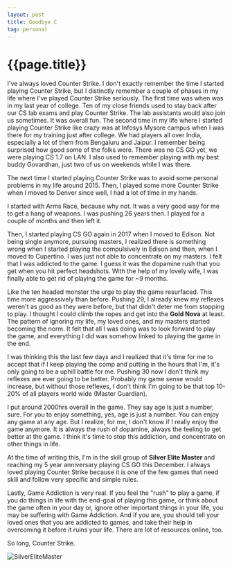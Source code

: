 ```yaml
---
layout: post
title: Goodbye C
tag: personal
---
```


# {{page.title}} 

I've always loved Counter Strike. I don't exactly remember the time I started playing Counter Strike, but I distinctly remember a couple of phases in my life where I've played Counter Strike seriously. The first time was when was in my last year of college. Ten of my close friends used to stay back after our CS lab exams and play Counter Strike. The lab assistants would also join us sometimes. It was overall fun. The second time in my life where I started playing Counter Strike like crazy was at Infosys Mysore campus when I was there for my training just after college. We had players all over India, especially a lot of them from Bengaluru and Jaipur. I remember being surprised how good some of the folks were. There was no CS GO yet, we were playing CS 1.7 on LAN. I also used to remember playing with my best buddy Govardhan, just two of us on weekends while I was there. 

The next time I started playing Counter Strike was to avoid some personal problems in my life around 2015.  Then, I played some more Counter Strike when I moved to Denver since well, I had a lot of time in my hands. 

I started with Arms Race, because why not. It was a very good way for me to get a hang of weapons. I was pushing 26 years then. I played for a couple of months and then left it. 

Then, I started playing CS GO again in 2017 when I moved to Edison. Not being single anymore, pursuing masters, I realized there is something wrong when I started playing the compulsively in Edison and then, when I moved to Cupertino. I was just not able to concentrate on my masters. I felt that I was addicted to the game.  I guess it was the dopamine rush that you get when you hit perfect headshots. With the help of my lovely wife, I was finally able to get rid of playing the game for ~9 months. 

Like the ten headed monster the urge to play the game resurfaced. This time more aggressively than before. Pushing 29, I already knew my reflexes weren't as good as they were before, but that didn't deter me from stopping to play. I thought I could climb the ropes and get into the **Gold Nova** at least. The pattern of ignoring my life, my loved ones, and my masters started becoming the norm. It felt that all I was doing was to look forward to play the game, and everything I did was somehow linked to playing the game in the end. 

I was thinking this the last few days and I realized that it's time for me to accept that if I keep playing the comp and putting in the hours that I'm, it's only going to be a uphill battle for me. Pushing 30 now I don't think my reflexes are ever going to be better. Probably my game sense would increase, but without those reflexes, I don't think I'm going to be that top 10-20% of all players world wide (Master Guardian). 

I put around 2000hrs overall in the game. They say age is just a number, sure. For you to enjoy something, yes, age is just a number. You can enjoy any game at any age. But I realize, for me, I don't know if I really enjoy the game anymore. It is always the rush of dopamine, always the feeling to get better at the game. I think it's time to stop this addiction, and concentrate on other things in life. 

At the time of writing this, I'm in the skill group of **Silver Elite Master** and reaching my 5 year anniversary playing CS GO this December. I always loved playing Counter Strike because it is one of the few games that need skill and follow very specific and simple rules. 

Lastly, Game Addiction is very real. If you feel the "rush" to play a game, if you do things in life with the end-goal of playing this game, or think about the game often in your day or, ignore other important things in your life, you may be suffering with Game Addiction. And if you are, you should tell your loved ones that you are addicted to games, and take their help in overcoming it before it ruins your life. There are lot of resources online, too. 



So long, Counter Strike. 



![SilverEliteMaster](\_images\cs-silverelitemaster.png)
